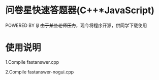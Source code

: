 # 问卷星快速答题器(C++*JavaScript)
 POWERED BY ljl
~~由于某些老师压力~~，现今将程序开源，供同学下载使用
# 使用说明
1.Compile fastanswer.cpp

2.Compile fastanswer-nogui.cpp
